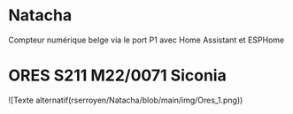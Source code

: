 # Natacha
Compteur numérique belge via le port P1 avec Home Assistant et ESPHome

# ORES S211 M22/0071 Siconia
![Texte alternatif(rserroyen/Natacha/blob/main/img/Ores_1.png))
